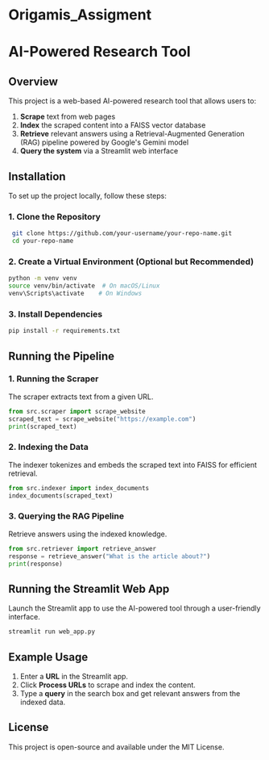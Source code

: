# Origamis_Assigment

# AI-Powered Research Tool

## Overview

This project is a web-based AI-powered research tool that allows users to:

1. **Scrape** text from web pages
2. **Index** the scraped content into a FAISS vector database
3. **Retrieve** relevant answers using a Retrieval-Augmented Generation (RAG) pipeline powered by Google's Gemini model
4. **Query the system** via a Streamlit web interface

## Installation

To set up the project locally, follow these steps:

### **1. Clone the Repository**

```sh
 git clone https://github.com/your-username/your-repo-name.git
 cd your-repo-name
```

### **2. Create a Virtual Environment (Optional but Recommended)**

```sh
python -m venv venv
source venv/bin/activate  # On macOS/Linux
venv\Scripts\activate    # On Windows
```

### **3. Install Dependencies**

```sh
pip install -r requirements.txt
```

## Running the Pipeline

### **1. Running the Scraper**

The scraper extracts text from a given URL.

```python
from src.scraper import scrape_website
scraped_text = scrape_website("https://example.com")
print(scraped_text)
```

### **2. Indexing the Data**

The indexer tokenizes and embeds the scraped text into FAISS for efficient retrieval.

```python
from src.indexer import index_documents
index_documents(scraped_text)
```

### **3. Querying the RAG Pipeline**

Retrieve answers using the indexed knowledge.

```python
from src.retriever import retrieve_answer
response = retrieve_answer("What is the article about?")
print(response)
```

## Running the Streamlit Web App

Launch the Streamlit app to use the AI-powered tool through a user-friendly interface.

```sh
streamlit run web_app.py
```

## **Example Usage**

1. Enter a **URL** in the Streamlit app.
2. Click **Process URLs** to scrape and index the content.
3. Type a **query** in the search box and get relevant answers from the indexed data.

## **License**

This project is open-source and available under the MIT License.

